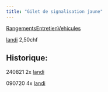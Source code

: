 ```yaml
---
title: "Gilet de signalisation jaune"
---
```


[RangementsEntretienVehicules](notes/zones/RangementsEntretienVehicules.md)

[landi](notes/utilisateurs/fournisseurs/landi.md) 2,50chf

## Historique:


240821 2x [landi](notes/utilisateurs/fournisseurs/landi.md)

090720 4x [landi](notes/utilisateurs/fournisseurs/landi.md)